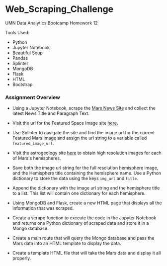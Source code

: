 # Web_Scraping_Challenge
UMN Data Analytics Bootcamp Homework 12


Tools Used:

* Python
* Jupyter Notebook
* Beautiful Soup
* Pandas
* Splinter
* MongoDB
* Flask
* HTML
* Bootstrap

### Assignment Overview

* Using a Jupyter Notebook, scrape the [Mars News Site](https://redplanetscience.com/) and collect the latest News Title and Paragraph Text.

* Visit the url for the Featured Space Image site [here](https://spaceimages-mars.com).

* Use Splinter to navigate the site and find the image url for the current Featured Mars Image and assign the url string to a variable called `featured_image_url`.

* Visit the astrogeology site [here](https://marshemispheres.com/) to obtain high resolution images for each of Mars's hemispheres.

* Save both the image url string for the full resolution hemisphere image, and the Hemisphere title containing the hemisphere name. Use a Python dictionary to store the data using the keys `img_url` and `title`.

* Append the dictionary with the image url string and the hemisphere title to a list. This list will contain one dictionary for each hemisphere.

* Using MongoDB and Flask, create a new HTML page that displays all the information that was scraped.

* Create a scrape function to execute the code in the Jupyter Notebook and returns one Python dictionary of scraped data and store it in a Mongo database.

* Create a main route that will query the Mongo database and pass the Mars data into an HTML template to display the data.

* Create a template HTML file that will take the Mars data and display it all properly.